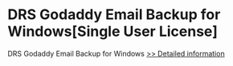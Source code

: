 # DRS Godaddy Email Backup for Windows[Single User License]
DRS Godaddy Email Backup for Windows
[>> Detailed information](https://secure.shareit.com/shareit/product.html?productid=301004403&affiliateid=200057808)